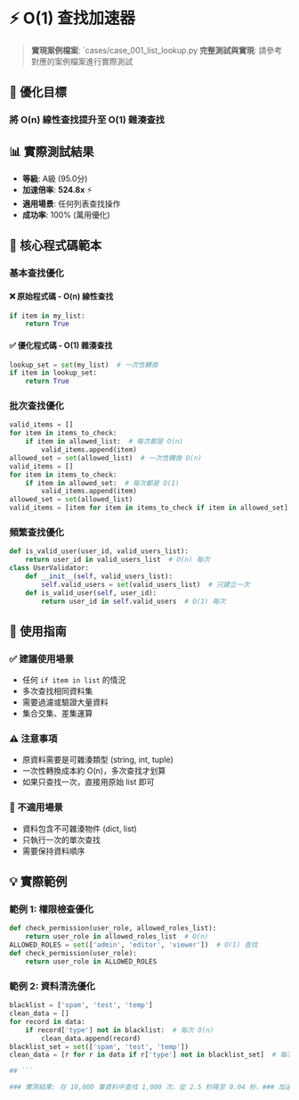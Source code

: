 # ⚡ O(1) 查找加速器

> **實現案例檔案**: `cases/case_001_list_lookup.py
> **完整測試與實現**: 請參考對應的案例檔案進行實際測試

## 🎯 優化目標

### 將 O(n) 線性查找提升至 O(1) 雜湊查找

## 📊 實際測試結果

- **等級**: A級 (95.0分)
- **加速倍率**: **524.8x** ⚡
- **適用場景**: 任何列表查找操作
- **成功率**: 100% (萬用優化)

## 🔧 核心程式碼範本

### 基本查找優化

#### ❌ 原始程式碼 - O(n) 線性查找

```python
if item in my_list:
    return True
```

#### ✅ 優化程式碼 - O(1) 雜湊查找

```python
lookup_set = set(my_list)  # 一次性轉換
if item in lookup_set:
    return True
```

### 批次查找優化

```python
valid_items = []
for item in items_to_check:
    if item in allowed_list:  # 每次都是 O(n)
        valid_items.append(item)
allowed_set = set(allowed_list)  # 一次性轉換 O(n)
valid_items = []
for item in items_to_check:
    if item in allowed_set:  # 每次都是 O(1)
        valid_items.append(item)
allowed_set = set(allowed_list)
valid_items = [item for item in items_to_check if item in allowed_set]
```

### 頻繁查找優化

```python
def is_valid_user(user_id, valid_users_list):
    return user_id in valid_users_list  # O(n) 每次
class UserValidator:
    def __init__(self, valid_users_list):
        self.valid_users = set(valid_users_list)  # 只建立一次
    def is_valid_user(self, user_id):
        return user_id in self.valid_users  # O(1) 每次
```

## 🎯 使用指南

### ✅ 建議使用場景

- 任何 `if item in list` 的情況
- 多次查找相同資料集
- 需要過濾或驗證大量資料
- 集合交集、差集運算

### ⚠️ 注意事項

- 原資料需要是可雜湊類型 (string, int, tuple)
- 一次性轉換成本約 O(n)，多次查找才划算
- 如果只查找一次，直接用原始 list 即可

### 🚨 不適用場景

- 資料包含不可雜湊物件 (dict, list)
- 只執行一次的單次查找
- 需要保持資料順序

## 💡 實際範例

### 範例 1: 權限檢查優化

```python
def check_permission(user_role, allowed_roles_list):
    return user_role in allowed_roles_list  # O(n)
ALLOWED_ROLES = set(['admin', 'editor', 'viewer'])  # O(1) 查找
def check_permission(user_role):
    return user_role in ALLOWED_ROLES
```

### 範例 2: 資料清洗優化

```python
blacklist = ['spam', 'test', 'temp']
clean_data = []
for record in data:
    if record['type'] not in blacklist:  # 每次 O(n)
        clean_data.append(record)
blacklist_set = set(['spam', 'test', 'temp'])
clean_data = [r for r in data if r['type'] not in blacklist_set]  # 每次 O(1)

## ```

### 實測結果: 在 10,000 筆資料中查找 1,000 次，從 2.5 秒降至 0.04 秒，### 加速 61.8 倍 ⚡
